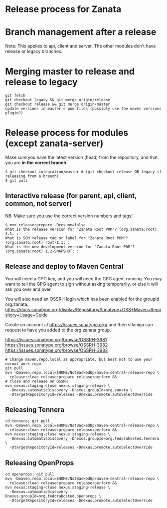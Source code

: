 # Release process for Zanata

# Branch management after a release

Note: This applies to api, client and server.  The other modules don't have release or legacy branches.

# Merging master to release and release to legacy
    git fetch
    git checkout legacy && git merge origin/release
    git checkout release && git merge origin/master
    update versions in master's pom files (possibly use the maven versions plugin?)

# Release process for modules (except zanata-server)

Make sure you have the latest version (head) from the repository, and that you are **in the correct branch**.  

    $ git checkout integration/master # (git checkout release OR legacy if releasing from a branch)
    $ git pull

## Interactive release (for parent, api, client, common, not server)

NB: Make sure you use the correct version numbers and tags!

    $ mvn release:prepare -Dresume=false
    What is the release version for "Zanata Root POM"? (org.zanata:root) 1.1: : 
    What is SCM release tag or label for "Zanata Root POM"? (org.zanata:root) root-1.1: : 
    What is the new development version for "Zanata Root POM"? (org.zanata:root) 1.2-SNAPSHOT: : 


## Release and deploy to Maven Central ##

You will need a GPG key, and you will need the GPG agent running.  You may want to tell the GPG agent to sign without asking temporarily, or else it will ask you over and over.  

You will also need an OSSRH login which has been enabled for the groupId org.zanata.   https://docs.sonatype.org/display/Repository/Sonatype+OSS+Maven+Repository+Usage+Guide

Create an account at https://issues.sonatype.org/ and then sflaniga can request to have you added to the org.zanata group.

https://issues.sonatype.org/browse/OSSRH-3981
https://issues.sonatype.org/browse/OSSRH-3982
https://issues.sonatype.org/browse/OSSRH-3983


    # change maven.repo.local as appropriate, but best not to use your normal work repo 
    git pull
    mvn -Dmaven.repo.local=$HOME/NotBackedUp/maven-central-release-repo \
      release:clean release:prepare release:perform &&
    # close and release on OSSRH
    mvn nexus:staging-close nexus:staging-release \
      -Dnexus.automaticDiscovery -Dnexus.groupId=org.zanata \
      -DtargetRepositoryId=releases -Dnexus.promote.autoSelectOverride

## Releasing Tennera ##
    cd tennera; git pull
    mvn -Dmaven.repo.local=$HOME/NotBackedUp/maven-central-release-repo \
      release:clean release:prepare release:perform &&
    mvn nexus:staging-close nexus:staging-release \
      -Dnexus.automaticDiscovery -Dnexus.groupId=org.fedorahosted.tennera \
      -DtargetRepositoryId=releases -Dnexus.promote.autoSelectOverride

## Releasing OpenProps ##
    cd openprops; git pull
    mvn -Dmaven.repo.local=$HOME/NotBackedUp/maven-central-release-repo \
      release:clean release:prepare release:perform &&
    mvn nexus:staging-close nexus:staging-release \
      -Dnexus.automaticDiscovery -Dnexus.groupId=org.fedorahosted.openprops \
      -DtargetRepositoryId=releases -Dnexus.promote.autoSelectOverride

